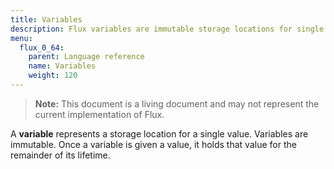 ```yaml
---
title: Variables
description: Flux variables are immutable storage locations for single values.
menu:
  flux_0_64:
    parent: Language reference
    name: Variables
    weight: 120
---
```


> **Note:** This document is a living document and may not represent the current implementation of Flux.

A **variable** represents a storage location for a single value.
Variables are immutable.
Once a variable is given a value, it holds that value for the remainder of its lifetime.

